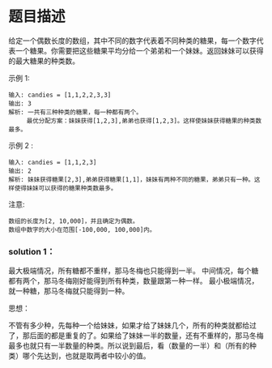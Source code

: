 # 题目描述
给定一个偶数长度的数组，其中不同的数字代表着不同种类的糖果，每一个数字代表一个糖果。你需要把这些糖果平均分给一个弟弟和一个妹妹。返回妹妹可以获得的最大糖果的种类数。

示例 1:
    
    输入: candies = [1,1,2,2,3,3]
    输出: 3
    解析: 一共有三种种类的糖果，每一种都有两个。
         最优分配方案：妹妹获得[1,2,3],弟弟也获得[1,2,3]。这样使妹妹获得糖果的种类数最多。
示例 2 :
    
    输入: candies = [1,1,2,3]
    输出: 2
    解析: 妹妹获得糖果[2,3],弟弟获得糖果[1,1]，妹妹有两种不同的糖果，弟弟只有一种。这样使得妹妹可以获得的糖果种类数最多。
注意:

    数组的长度为[2, 10,000]，并且确定为偶数。
    数组中数字的大小在范围[-100,000, 100,000]内。

### solution 1：
最大极端情况，所有糖都不重样，那马冬梅也只能得到一半。 中间情况，每个糖都有两个，那马冬梅刚好能得到所有种类，数量跟第一种一样。 最小极端情况，就一种糖，那马冬梅就只能得到一种。

思想：

不管有多少种，先每种一个给妹妹，如果才给了妹妹几个，所有的种类就都给过了，那后面的都是重复的了。如果给了妹妹一半的数量，还有不重样的，那马冬梅最多也就只有一半数量的种类。所以说到最后，看（数量的一半）和（所有的种类）哪个先达到，也就是取两者中较小的值。

